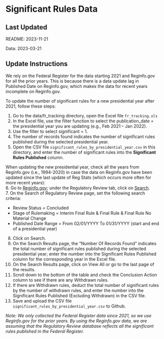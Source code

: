 # Significant Rules Data

## Last Updated

README: 2023-11-21

Data: 2023-03-21

## Update Instructions

We rely on the Federal Register for the data starting 2021 and Reginfo.gov for all the prior years. This is because there is a data update lag in Published Date on Reginfo.gov, which makes the data for recent years incomplete on Reginfo.gov.

To update the number of significant rules for a new presidential year after 2021, follow these steps:

1. Go to the data/fr_tracking directory, open the Excel file `fr_tracking.xls`
2. In the Excel file, use the filter function to select the publication_date = the presidential year you are updating (e.g., Feb 2021 – Jan 2022).
3. Use the filter to select significant = 1.
4. The number of records found indicates the number of significant rules published during the selected presidential year.
5. Open the CSV file `significant_rules_by_presidential_year.csv` in this directory, and enter the number of significant rules into the **Significant Rules Published** column.

When updating the new presidential year, check all the years from Reginfo.gov (i.e., 1994-2020) in case the data on Reginfo.gov have been updated since the last update of Reg Stats (which occurs more often for more recent years):  
6. Go to [Reginfo.gov](https://www.reginfo.gov/public/); under the Regulatory Review tab, click on [Search](https://www.reginfo.gov/public/do/eoAdvancedSearchMain).  
7. On the Search of Regulatory Review page, set the following search criteria:
   - Review Status = Concluded
   - Stage of Rulemaking = Interim Final Rule & Final Rule & Final Rule No Material Change
   - Published Date Range = From 02/01/YYYY To 01/31/YYYY (start and end of a presidential year)  
8. Click on Search.
9. On the Search Results page, the “Number Of Records Found” indicates the total number of significant rules published during the selected presidential year; enter the number into the Significant Rules Published column for the corresponding year in the Excel file.
10. On the Search Results page, click on View All or go to the last page of the results.
11. Scroll down to the bottom of the table and check the Conclusion Action column to see if there are any Withdrawn rules.
12. If there are Withdrawn rules, deduct the total number of significant rules by the number of withdrawn rules, and enter the number into the Significant Rules Published (Excluding Withdrawn) in the CSV file.
13. Save and upload the CSV file `significant_rules_by_presidential_year.csv` to Github.

*Note: We only collected the Federal Register data since 2021, so we use Reginfo.gov for the prior years. By using the Reginfo.gov data, we are assuming that the Regulatory Review database reflects all the significant rules published in the Federal Register.*
